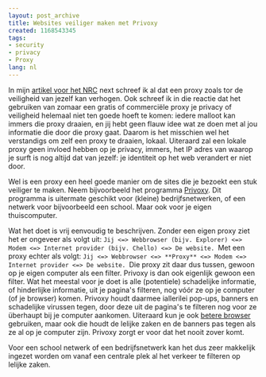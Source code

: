```yaml
---
layout: post_archive
title: Websites veiliger maken met Privoxy
created: 1168543345
tags:
- security
- privacy
- Proxy
lang: nl
---
```

In mijn [artikel voor het NRC](http://bler.webschuur.com/nrcnext_met_mijn_bijdrage_erin_harry_hacker_surft_ook_mee) next schreef ik al dat een proxy zoals tor de veiligheid van jezelf kan verhogen. Ook schreef ik in die reactie dat het gebruiken van zomaar een gratis of commerciële proxy je privacy of veiligheid helemaal niet ten goede hoeft te komen: iedere malloot kan immers die proxy draaien, en jij hebt geen flauw idee wat ze doen met al jou informatie die door die proxy gaat. Daarom is het misschien wel het verstandigs om zelf een proxy te draaien, lokaal. Uiteraard zal een lokale proxy geen invloed hebben op je privacy, immers, het IP adres van waarop je surft is nog altijd dat van jezelf: je identiteit op het web verandert er niet door.

Wel is een proxy een heel goede manier om de sites die je bezoekt een stuk veiliger te maken. Neem bijvoorbeeld het programma [Privoxy](http://privoxy.org). Dit programma is uitermate geschikt voor (kleine) bedrijfsnetwerken, of een netwerk voor bijvoorbeeld een school. Maar ook voor je eigen thuiscomputer.

Wat het doet is vrij eenvoudig te beschrijven. Zonder een eigen proxy ziet het er ongeveer als volgt uit: ``Jij <=> Webbrowser (bijv. Explorer) <=> Modem <=> Internet provider (bijv. Chello) <=> De website. ``Met een proxy echter als volgt: ``Jij <=> Webbrowser <=> **Proxy** <=> Modem <=> Internet provider <=> De website. ``Die proxy zit daar dus tussen, gewoon op je eigen computer als een filter. Privoxy is dan ook eigenlijk gewoon een filter. Wat het meestal voor je doet is alle (potentiele) schadelijke informatie, of hinderlijke informatie, uit je pagina's filteren, nog vóór ze op je computer (of je browser) komen. Privoxy houdt daarmee iallerilei pop-ups, banners en schadelijke virussen tegen, door deze uit de pagina's te filteren nog voor ze überhaupt bij je computer aankomen. Uiteraard kun je ook [betere browser](http://www.mozilla-europe.org/nl/products/firefox/) gebruiken, maar ook die houdt de lelijke zaken en de banners pas tegen als ze al op je computer zijn. Privoxy zorgt er voor dat het nooit zover komt.

Voor een school netwerk of een bedrijfsnetwerk kan het dus zeer makkelijk ingezet worden om vanaf een centrale plek al het verkeer te filteren op lelijke zaken. 
